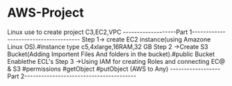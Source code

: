 # AWS-Project
Linux use to create project C3,EC2,VPC
-------------------Part 1--------------------------------------
Step 1-> create EC2 instance(using Amazone Linux OS).#instance type c5,4xlarge,16RAM,32 GB
Step 2 ->Create S3 Bucket(Adding Importent Files And folders in the bucket).#public Bucket Enablethe ECL's
Step 3 ->Using IAM for creating Roles and connecting EC@ & S3 #permissions #getObject #putObject (AWS to Any)
------------------Part 2----------------------------------------
